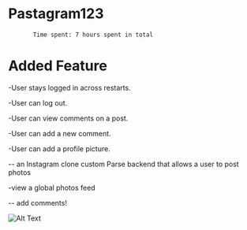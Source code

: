 # Pastagram123

           Time spent: 7 hours spent in total

# Added Feature

-User stays logged in across restarts.

-User can log out.

-User can view comments on a post.

-User can add a new comment.

-User can add a profile picture.

 -- an Instagram clone custom Parse backend that allows a user to post photos

 -view a global photos feed

 -- add comments!

![Alt Text](https://media.giphy.com/media/vFKqnCdLPNOKc/giphy.gif)



